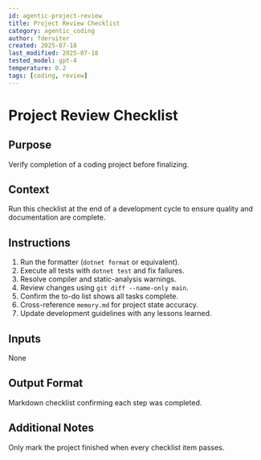 ```yaml
---
id: agentic-project-review
title: Project Review Checklist
category: agentic_coding
author: fderuiter
created: 2025-07-18
last_modified: 2025-07-18
tested_model: gpt-4
temperature: 0.2
tags: [coding, review]
---
```


# Project Review Checklist

## Purpose

Verify completion of a coding project before finalizing.

## Context

Run this checklist at the end of a development cycle to ensure quality and documentation are complete.

## Instructions

1. Run the formatter (`dotnet format` or equivalent).
1. Execute all tests with `dotnet test` and fix failures.
1. Resolve compiler and static-analysis warnings.
1. Review changes using `git diff --name-only main`.
1. Confirm the to-do list shows all tasks complete.
1. Cross-reference `memory.md` for project state accuracy.
1. Update development guidelines with any lessons learned.

## Inputs

None

## Output Format

Markdown checklist confirming each step was completed.

## Additional Notes

Only mark the project finished when every checklist item passes.

